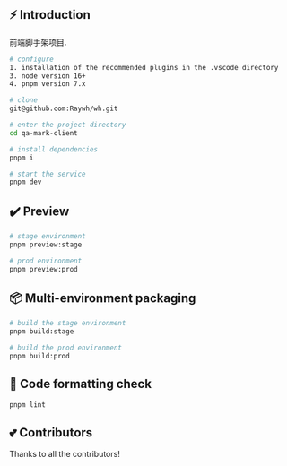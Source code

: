 ## ⚡ Introduction

前端脚手架项目.

```bash
# configure
1. installation of the recommended plugins in the .vscode directory
3. node version 16+
4. pnpm version 7.x

# clone
git@github.com:Raywh/wh.git

# enter the project directory
cd qa-mark-client

# install dependencies
pnpm i

# start the service
pnpm dev
```

## ✔️ Preview

```bash
# stage environment
pnpm preview:stage

# prod environment
pnpm preview:prod
```

## 📦️ Multi-environment packaging

```bash
# build the stage environment
pnpm build:stage

# build the prod environment
pnpm build:prod
```

## 🔧 Code formatting check

```bash
pnpm lint
```

## 💕 Contributors

Thanks to all the contributors!
